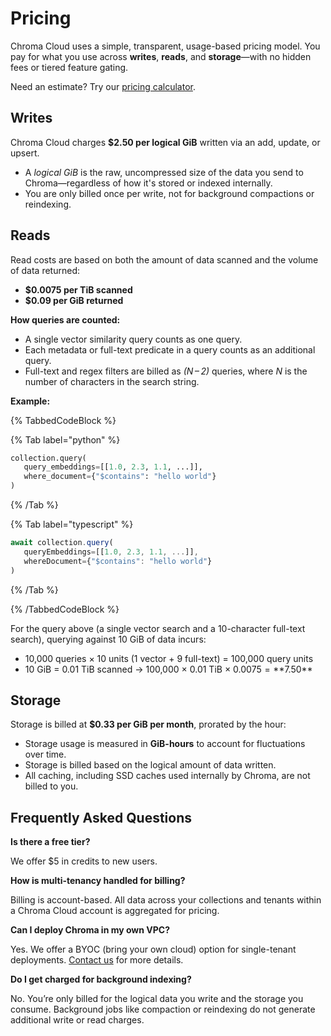 # Pricing

Chroma Cloud uses a simple, transparent, usage-based pricing model. You pay for what you use across **writes**, **reads**, and **storage**—with no hidden fees or tiered feature gating.

Need an estimate? Try our [pricing calculator](https://trychroma.com/pricing).

## Writes

Chroma Cloud charges **$2.50 per logical GiB** written via an add, update, or upsert.

- A *logical GiB* is the raw, uncompressed size of the data you send to Chroma—regardless of how it's stored or indexed internally.
- You are only billed once per write, not for background compactions or reindexing.

## Reads

Read costs are based on both the amount of data scanned and the volume of data returned:

- **$0.0075 per TiB scanned**
- **$0.09 per GiB returned**

**How queries are counted:**

- A single vector similarity query counts as one query.
- Each metadata or full-text predicate in a query counts as an additional query.
- Full-text and regex filters are billed as *(N – 2)* queries, where *N* is the number of characters in the search string.

**Example:**

{% TabbedCodeBlock %}

{% Tab label="python" %}
```python
collection.query(
   query_embeddings=[[1.0, 2.3, 1.1, ...]],
   where_document={"$contains": "hello world"}
)
```
{% /Tab %}

{% Tab label="typescript" %}
```typescript
await collection.query(
   queryEmbeddings=[[1.0, 2.3, 1.1, ...]], 
   whereDocument={"$contains": "hello world"}
)
```
{% /Tab %}

{% /TabbedCodeBlock %}

For the query above (a single vector search and a 10-character full-text search), querying against 10 GiB of data incurs:

- 10,000 queries × 10 units (1 vector + 9 full-text) = 100,000 query units
- 10 GiB = 0.01 TiB scanned → 100,000 × 0.01 TiB × $0.0075 = **$7.50**

## Storage

Storage is billed at **$0.33 per GiB per month**, prorated by the hour:

- Storage usage is measured in **GiB-hours** to account for fluctuations over time.
- Storage is billed based on the logical amount of data written.
- All caching, including SSD caches used internally by Chroma, are not billed to you.

## Frequently Asked Questions

**Is there a free tier?**

We offer $5 in credits to new users.

**How is multi-tenancy handled for billing?**

Billing is account-based. All data across your collections and tenants within a Chroma Cloud account is aggregated for pricing.

**Can I deploy Chroma in my own VPC?**

Yes. We offer a BYOC (bring your own cloud) option for single-tenant deployments. [Contact us](mailto:support@trychroma.com) for more details.

**Do I get charged for background indexing?**

No. You’re only billed for the logical data you write and the storage you consume. Background jobs like compaction or reindexing do not generate additional write or read charges.
